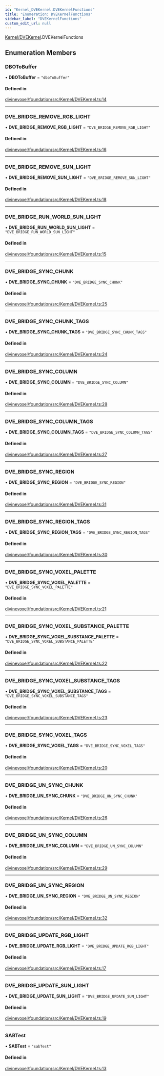 ```yaml
---
id: "Kernel_DVEKernel.DVEKernelFunctions"
title: "Enumeration: DVEKernelFunctions"
sidebar_label: "DVEKernelFunctions"
custom_edit_url: null
---
```


[Kernel/DVEKernel](../modules/Kernel_DVEKernel.md).DVEKernelFunctions

## Enumeration Members

### DBOToBuffer

• **DBOToBuffer** = ``"dboToBuffer"``

#### Defined in

[divinevoxel/foundation/src/Kernel/DVEKernel.ts:14](https://github.com/lucasdamianjohnson/DivineVoxelEngine/blob/596fa7391478620ed460dfb4856ff0a763b91c49/divinevoxel/foundation/src/Kernel/DVEKernel.ts#L14)

___

### DVE\_BRIDGE\_REMOVE\_RGB\_LIGHT

• **DVE\_BRIDGE\_REMOVE\_RGB\_LIGHT** = ``"DVE_BRIDGE_REMOVE_RGB_LIGHT"``

#### Defined in

[divinevoxel/foundation/src/Kernel/DVEKernel.ts:16](https://github.com/lucasdamianjohnson/DivineVoxelEngine/blob/596fa7391478620ed460dfb4856ff0a763b91c49/divinevoxel/foundation/src/Kernel/DVEKernel.ts#L16)

___

### DVE\_BRIDGE\_REMOVE\_SUN\_LIGHT

• **DVE\_BRIDGE\_REMOVE\_SUN\_LIGHT** = ``"DVE_BRIDGE_REMOVE_SUN_LIGHT"``

#### Defined in

[divinevoxel/foundation/src/Kernel/DVEKernel.ts:18](https://github.com/lucasdamianjohnson/DivineVoxelEngine/blob/596fa7391478620ed460dfb4856ff0a763b91c49/divinevoxel/foundation/src/Kernel/DVEKernel.ts#L18)

___

### DVE\_BRIDGE\_RUN\_WORLD\_SUN\_LIGHT

• **DVE\_BRIDGE\_RUN\_WORLD\_SUN\_LIGHT** = ``"DVE_BRIDGE_RUN_WORLD_SUN_LIGHT"``

#### Defined in

[divinevoxel/foundation/src/Kernel/DVEKernel.ts:15](https://github.com/lucasdamianjohnson/DivineVoxelEngine/blob/596fa7391478620ed460dfb4856ff0a763b91c49/divinevoxel/foundation/src/Kernel/DVEKernel.ts#L15)

___

### DVE\_BRIDGE\_SYNC\_CHUNK

• **DVE\_BRIDGE\_SYNC\_CHUNK** = ``"DVE_BRIDGE_SYNC_CHUNK"``

#### Defined in

[divinevoxel/foundation/src/Kernel/DVEKernel.ts:25](https://github.com/lucasdamianjohnson/DivineVoxelEngine/blob/596fa7391478620ed460dfb4856ff0a763b91c49/divinevoxel/foundation/src/Kernel/DVEKernel.ts#L25)

___

### DVE\_BRIDGE\_SYNC\_CHUNK\_TAGS

• **DVE\_BRIDGE\_SYNC\_CHUNK\_TAGS** = ``"DVE_BRIDGE_SYNC_CHUNK_TAGS"``

#### Defined in

[divinevoxel/foundation/src/Kernel/DVEKernel.ts:24](https://github.com/lucasdamianjohnson/DivineVoxelEngine/blob/596fa7391478620ed460dfb4856ff0a763b91c49/divinevoxel/foundation/src/Kernel/DVEKernel.ts#L24)

___

### DVE\_BRIDGE\_SYNC\_COLUMN

• **DVE\_BRIDGE\_SYNC\_COLUMN** = ``"DVE_BRIDGE_SYNC_COLUMN"``

#### Defined in

[divinevoxel/foundation/src/Kernel/DVEKernel.ts:28](https://github.com/lucasdamianjohnson/DivineVoxelEngine/blob/596fa7391478620ed460dfb4856ff0a763b91c49/divinevoxel/foundation/src/Kernel/DVEKernel.ts#L28)

___

### DVE\_BRIDGE\_SYNC\_COLUMN\_TAGS

• **DVE\_BRIDGE\_SYNC\_COLUMN\_TAGS** = ``"DVE_BRIDGE_SYNC_COLUMN_TAGS"``

#### Defined in

[divinevoxel/foundation/src/Kernel/DVEKernel.ts:27](https://github.com/lucasdamianjohnson/DivineVoxelEngine/blob/596fa7391478620ed460dfb4856ff0a763b91c49/divinevoxel/foundation/src/Kernel/DVEKernel.ts#L27)

___

### DVE\_BRIDGE\_SYNC\_REGION

• **DVE\_BRIDGE\_SYNC\_REGION** = ``"DVE_BRIDGE_SYNC_REGION"``

#### Defined in

[divinevoxel/foundation/src/Kernel/DVEKernel.ts:31](https://github.com/lucasdamianjohnson/DivineVoxelEngine/blob/596fa7391478620ed460dfb4856ff0a763b91c49/divinevoxel/foundation/src/Kernel/DVEKernel.ts#L31)

___

### DVE\_BRIDGE\_SYNC\_REGION\_TAGS

• **DVE\_BRIDGE\_SYNC\_REGION\_TAGS** = ``"DVE_BRIDGE_SYNC_REGION_TAGS"``

#### Defined in

[divinevoxel/foundation/src/Kernel/DVEKernel.ts:30](https://github.com/lucasdamianjohnson/DivineVoxelEngine/blob/596fa7391478620ed460dfb4856ff0a763b91c49/divinevoxel/foundation/src/Kernel/DVEKernel.ts#L30)

___

### DVE\_BRIDGE\_SYNC\_VOXEL\_PALETTE

• **DVE\_BRIDGE\_SYNC\_VOXEL\_PALETTE** = ``"DVE_BRIDGE_SYNC_VOXEL_PALETTE"``

#### Defined in

[divinevoxel/foundation/src/Kernel/DVEKernel.ts:21](https://github.com/lucasdamianjohnson/DivineVoxelEngine/blob/596fa7391478620ed460dfb4856ff0a763b91c49/divinevoxel/foundation/src/Kernel/DVEKernel.ts#L21)

___

### DVE\_BRIDGE\_SYNC\_VOXEL\_SUBSTANCE\_PALETTE

• **DVE\_BRIDGE\_SYNC\_VOXEL\_SUBSTANCE\_PALETTE** = ``"DVE_BRIDGE_SYNC_VOXEL_SUBSTANCE_PALETTE"``

#### Defined in

[divinevoxel/foundation/src/Kernel/DVEKernel.ts:22](https://github.com/lucasdamianjohnson/DivineVoxelEngine/blob/596fa7391478620ed460dfb4856ff0a763b91c49/divinevoxel/foundation/src/Kernel/DVEKernel.ts#L22)

___

### DVE\_BRIDGE\_SYNC\_VOXEL\_SUBSTANCE\_TAGS

• **DVE\_BRIDGE\_SYNC\_VOXEL\_SUBSTANCE\_TAGS** = ``"DVE_BRIDGE_SYNC_VOXEL_SUBSTANCE_TAGS"``

#### Defined in

[divinevoxel/foundation/src/Kernel/DVEKernel.ts:23](https://github.com/lucasdamianjohnson/DivineVoxelEngine/blob/596fa7391478620ed460dfb4856ff0a763b91c49/divinevoxel/foundation/src/Kernel/DVEKernel.ts#L23)

___

### DVE\_BRIDGE\_SYNC\_VOXEL\_TAGS

• **DVE\_BRIDGE\_SYNC\_VOXEL\_TAGS** = ``"DVE_BRIDGE_SYNC_VOXEL_TAGS"``

#### Defined in

[divinevoxel/foundation/src/Kernel/DVEKernel.ts:20](https://github.com/lucasdamianjohnson/DivineVoxelEngine/blob/596fa7391478620ed460dfb4856ff0a763b91c49/divinevoxel/foundation/src/Kernel/DVEKernel.ts#L20)

___

### DVE\_BRIDGE\_UN\_SYNC\_CHUNK

• **DVE\_BRIDGE\_UN\_SYNC\_CHUNK** = ``"DVE_BRIDGE_UN_SYNC_CHUNK"``

#### Defined in

[divinevoxel/foundation/src/Kernel/DVEKernel.ts:26](https://github.com/lucasdamianjohnson/DivineVoxelEngine/blob/596fa7391478620ed460dfb4856ff0a763b91c49/divinevoxel/foundation/src/Kernel/DVEKernel.ts#L26)

___

### DVE\_BRIDGE\_UN\_SYNC\_COLUMN

• **DVE\_BRIDGE\_UN\_SYNC\_COLUMN** = ``"DVE_BRIDGE_UN_SYNC_COLUMN"``

#### Defined in

[divinevoxel/foundation/src/Kernel/DVEKernel.ts:29](https://github.com/lucasdamianjohnson/DivineVoxelEngine/blob/596fa7391478620ed460dfb4856ff0a763b91c49/divinevoxel/foundation/src/Kernel/DVEKernel.ts#L29)

___

### DVE\_BRIDGE\_UN\_SYNC\_REGION

• **DVE\_BRIDGE\_UN\_SYNC\_REGION** = ``"DVE_BRIDGE_UN_SYNC_REGION"``

#### Defined in

[divinevoxel/foundation/src/Kernel/DVEKernel.ts:32](https://github.com/lucasdamianjohnson/DivineVoxelEngine/blob/596fa7391478620ed460dfb4856ff0a763b91c49/divinevoxel/foundation/src/Kernel/DVEKernel.ts#L32)

___

### DVE\_BRIDGE\_UPDATE\_RGB\_LIGHT

• **DVE\_BRIDGE\_UPDATE\_RGB\_LIGHT** = ``"DVE_BRIDGE_UPDATE_RGB_LIGHT"``

#### Defined in

[divinevoxel/foundation/src/Kernel/DVEKernel.ts:17](https://github.com/lucasdamianjohnson/DivineVoxelEngine/blob/596fa7391478620ed460dfb4856ff0a763b91c49/divinevoxel/foundation/src/Kernel/DVEKernel.ts#L17)

___

### DVE\_BRIDGE\_UPDATE\_SUN\_LIGHT

• **DVE\_BRIDGE\_UPDATE\_SUN\_LIGHT** = ``"DVE_BRIDGE_UPDATE_SUN_LIGHT"``

#### Defined in

[divinevoxel/foundation/src/Kernel/DVEKernel.ts:19](https://github.com/lucasdamianjohnson/DivineVoxelEngine/blob/596fa7391478620ed460dfb4856ff0a763b91c49/divinevoxel/foundation/src/Kernel/DVEKernel.ts#L19)

___

### SABTest

• **SABTest** = ``"sabTest"``

#### Defined in

[divinevoxel/foundation/src/Kernel/DVEKernel.ts:13](https://github.com/lucasdamianjohnson/DivineVoxelEngine/blob/596fa7391478620ed460dfb4856ff0a763b91c49/divinevoxel/foundation/src/Kernel/DVEKernel.ts#L13)
